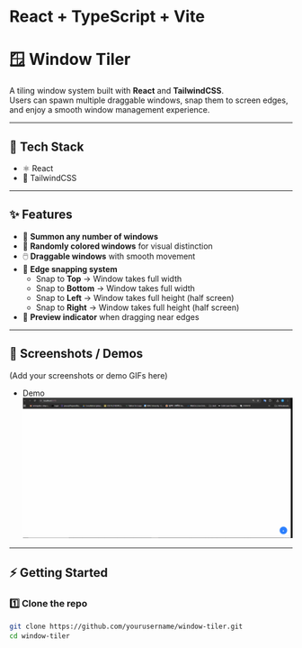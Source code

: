 # React + TypeScript + Vite

# 🪟 Window Tiler

A tiling window system built with **React** and **TailwindCSS**.  
Users can spawn multiple draggable windows, snap them to screen edges, and enjoy a smooth window management experience.

---

## 🚀 Tech Stack
- ⚛️ React  
- 🎨 TailwindCSS  

---

## ✨ Features
- 🔲 **Summon any number of windows**  
- 🎨 **Randomly colored windows** for visual distinction  
- 🖱️ **Draggable windows** with smooth movement  
- 📐 **Edge snapping system**  
  - Snap to **Top** → Window takes full width  
  - Snap to **Bottom** → Window takes full width  
  - Snap to **Left** → Window takes full height (half screen)  
  - Snap to **Right** → Window takes full height (half screen)  
- 👀 **Preview indicator** when dragging near edges  

---

## 📸 Screenshots / Demos
(Add your screenshots or demo GIFs here)

- Demo
  ![Demo of Window Tiler](./assets/demo.gif)



---

## ⚡ Getting Started

### 1️⃣ Clone the repo
```bash
git clone https://github.com/yourusername/window-tiler.git
cd window-tiler

